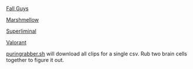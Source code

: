 [Fall Guys](amelia_clips_fallguys.csv)

[Marshmellow](amelia_clips_marshmellow.csv)

[Superliminal](amelia_clips_superliminal.csv)

[Valorant](amelia_clips_valorant.csv)

[puringrabber.sh](puringrabber.sh) will download all clips for a single csv. Rub two brain cells together to figure it out.

